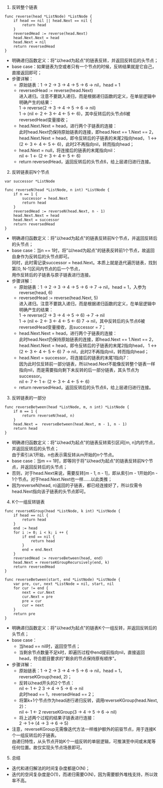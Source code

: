 1. 反转整个链表

```
func reverse(head *ListNode) *ListNode {
    if head == nil || head.Next == nil {
        return head
    }
    reversedHead := reverse(head.Next)
    head.Next.Next = head
    head.Next = nil
    return reversedHead
}
```

- 明确递归函数定义：将"以head为起点"的链表反转，并返回反转后的头节点；
- base case：如果链表为空或者只有⼀个节点的时候，反转结果就是它⾃⼰，直接返回即可；
- 步骤详解：
    - 原始链表：1 -> 2 -> 3 -> 4 -> 5 -> 6 -> nil，head = 1
    - reversedHead := reverse(head.Next)<br>
      进入递归。注意不要跳入递归，而是根据递归函数的定义，在单层逻辑中明确产生的结果：<br>
      1 -> reverse(2 -> 3 -> 4 -> 5 -> 6 -> nil)<br>
      1 -> (nil <- 2 <- 3 <- 4 <- 5 <- 6)，其中反转后的头节点6被reversedHead变量接收；<br>
    - head.Next.Next = head，进行两个子链表的连接：<br>
      此时head.Next仍保持原始链表的连接，即head.Next == 1.Next == 2，<br>
      head.Next.Next = head，即令反转后的子链表的末尾2指向head，
      1 <-> (2 <- 3 <- 4 <- 5 <- 6)，此时2不再指向nil，转而指向head；
    - head.Next = null，将连接后的链表的末尾指向nil：<br>
      nil <- 1 <- (2 <- 3 <- 4 <- 5 <- 6)
    - return reversedHead，返回反转后的头节点6，给上层递归进行连接。

2. 反转链表前N个节点

```
var successor *ListNode

func reverseN(head *ListNode, n int) *ListNode {
    if n == 1 {
        successor = head.Next
        return head
    }
    reversedHead := reverseN(head.Next, n - 1)
    head.Next.Next = head
    head.Next = successor
    return reversedHead
}
```

- 明确递归函数定义：将"以head为起点"的链表反转前N个节点，并返回反转后的头节点；
- base case：当n == 1时，将"以head为起点"的链表反转前1个节点，故返回自身作为反转后的头节点即可。<br>
  同时，此时需记录successor = head.Next。本质上就是迭代遍历链表，找到第[0, N-1]区间内节点的后一个节点，<br>
  用作反转后的子链表与原子链表进行连接。
- 步骤详解：
    - 原始链表：1 -> 2 -> 3 -> 4 -> 5 -> 6 -> 7 -> nil，head = 1，入参为reverse(head, 6)
    - reversedHead := reverse(head.Next, 5)<br>
      进入递归。注意不要跳入递归，而是根据递归函数的定义，在单层逻辑中明确产生的结果：<br>
      1 -> reverse(2 -> 3 -> 4 -> 5 -> 6) -> 7 -> nil<br>
      1 -> (nil <- 2 <- 3 <- 4 <- 5 <- 6) 7 -> nil，其中反转后的头节点6被reversedHead变量接收，且successor = 7；<br>
    - head.Next.Next = head，进行两个子链表的连接：<br>
      此时head.Next仍保持原始链表的连接，即head.Next == 1.Next == 2，<br>
      head.Next.Next = head，即令反转后的子链表的末尾2指向head，
      1 <-> (2 <- 3 <- 4 <- 5 <- 6) 7 -> nil，此时2不再指向nil，转而指向head；
    - head.Next = successor，将连接后的链表的末尾1指向7：<br>
      因为此时仅反转前一部分链表，所以head.Next不能像反转整个链表一样指向nil，而是需要指向剩下未反转的后一部分链表，其头节点为successor。<br>
      nil <- 7 <- 1 <- (2 <- 3 <- 4 <- 5 <- 6)
    - return reversedHead，返回反转后的头节点6，给上层递归进行连接。

3. 反转链表的一部分

```
func reverseBetween(head *ListNode, m, n int) *ListNode {
    if m == 1 {
        return reverseN(head, n)
    }
    head.Next =  reverseBetween(head.Next, m - 1, n - 1)
    return head
}
```

- 明确递归函数定义：将"以head为起点"的链表反转索引区间[m, n]内的节点，并返回反转后的头节点；<br>
  由于索引从1开始，n也表示需反转从m开始的n个节点。
- base case：当m == 1时，即等同于将"以head为起点"的链表反转前N个节点，并返回反转后的头节点；
- 否则，对于head.Next来说，需要反转[m - 1, n - 1]，即从索引m - 1开始的n - 1个节点。对于head.Next.Next也一样……以此类推；
- 因为reverseN(head, n)返回的子链表，都已经连接好了，所以仅需令head.Next指向该子链表的头节点即可。

4. K个一组反转链表

```
func reverseKGroup(head *ListNode, k int) *ListNode {
    if head == nil {
        return head
    }
    end := head
    for i := 0; i < k; i ++ {
        if end == nil {
            return head
        }
        end = end.Next
    }
    reversedHead := reverseBetween(head, end)
    head.Next = reverseKGroupRecursively(end, k)
    return reversedHead
}

func reverseBetween(start, end *ListNode) *ListNode {
    var pre, cur, next *ListNode = nil, start, nil
    for cur != end {
        next = cur.Next
        cur.Next = pre
        pre = cur
        cur = next
    }
    return pre
}
```

- 明确递归函数定义：将"以head为起点"的链表K个一组反转，并返回反转后的头节点；
- base case：
    - 当head == nil时，返回空节点；
    - 当剩余节点数量不足k时，即遍历过程中end提前指向nil，直接返回head，符合题目要求的"剩余的节点保持原有顺序"。
- 步骤详解：
    - 原始链表：1 -> 2 -> 3 -> 4 -> 5 -> 6 -> nil，head = 1，reverseKGroup(head, 2)；
    - 反转以head开头的2个节点：<br>
      nil <- 1 <- 2 3 -> 4 -> 5 -> 6 -> nil<br>
      此时head == 1，reversedHead == 2；<br>
    - 将第k+1个节点作为head进行递归反转，调用reverseKGroup(head.Next, 2)：<br>
      nil <- 1 <- 2 reverseKGroup(3 -> 4 -> 5 -> 6 -> nil)<br>
    - 将上述两个过程的结果子链表进行连接：<br>
      2 -> 1-> (4 -> 3 -> 6 -> 5)<br>
- 注意，reverseKGroup无需像迭代方法一样维护额外的前驱节点，用于连接K个一组反转后的子链表。<br>
  由递归特性，从头节点开始K个一组反转的单层逻辑，可推演至中间或末尾等任何位置。故仅实现头节点场景即可。

5. 总结

- 迭代和递归解法的时间复杂度都是O(N)；
- 迭代的空间复杂度是O(1)，而递归需要O(N)，因为需要额外堆栈支持，所以效率不高。